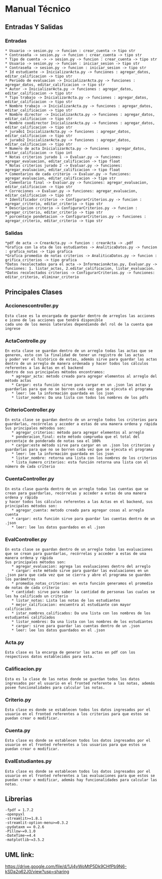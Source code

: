 # Manual Técnico

## Entradas Y Salidas
### Entradas
	* Usuario -> sesion.py -> funcion : crear_cuenta -> tipo str
	* Contraseña -> sesion.py -> funcion : crear_cuenta -> tipo str
	* Tipo de cuenta -> -> sesion.py -> funcion : crear_cuenta -> tipo str
	* Usuario -> sesion.py -> funcion : iniciar_sesion -> tipo str
	* Contraseña -> sesion.py -> funcion : iniciar_sesion -> tipo str
	* Id estudiante -> InicializarActa.py -> funciones : agregar_datos, editar_calificacion -> tipo str
	* Periodo de evaluacion -> InicializarActa.py -> funciones : agregar_datos, editar_calificacion -> tipo str
	* Autor -> InicializarActa.py -> funciones : agregar_datos, editar_calificacion -> tipo str
	* Tipo trabajo -> InicializarActa.py -> funciones : agregar_datos, editar_calificacion -> tipo str
	* Nombre trabajo -> InicializarActa.py -> funciones : agregar_datos, editar_calificacion -> tipo str
	* Nombre director -> InicializarActa.py -> funciones : agregar_datos, editar_calificacion -> tipo str
	* Nombre coodirector InicializarActa.py -> funciones : agregar_datos, editar_calificacion -> tipo str
	* jurado1 InicializarActa.py -> funciones : agregar_datos, editar_calificacion -> tipo str
	* jurado2 InicializarActa.py -> funciones : agregar_datos, editar_calificacion -> tipo str
	* Numero de acta InicializarActa.py -> funciones : agregar_datos, editar_calificacion -> tipo int
	* Notas criterios jurado 1 -> Evaluar.py -> funciones: agregar_evaluacion, editar_calificacion -> tipo float
	* Notas criterios jurado 2 -> Evaluar.py -> funciones: agregar_evaluacion, editar_calificacion -> tipo float
	* Comentarios de cada criterio -> Evaluar.py -> funciones: agregar_evaluacion, editar_calificacion -> tipo str
	* Comentario final -> Evaluar.py -> funciones: agregar_evaluacion, editar_calificacion -> tipo str
	* Correciones -> Evaluar.py -> funciones: agregar_evaluacion, editar_calificacion -> tipo str
	* Identificador criterio -> ConfigurarCriterios.py -> funcion :  agregar_criterio, editar_criterio -> tipo str
	* Descripcion criterio -> ConfigurarCriterios.py -> funcion :  agregar_criterio, editar_criterio -> tipo str
	* porcentaje pondetacion -> ConfigurarCriterios.py -> funciones :  agregar_criterio, editar_criterio -> tipo str
### Salidas
	*pdf de acta -> CrearActa.py -> funcion : crearActa -> .pdf
	*Grafica con la ota de los estudiantes -> AnaliticaDatos.py -> funcion : grafica_notas -> tipo grafica
	*Grafica promedio de notas criterios -> AnaliticaDatos.py -> funcion : grifica_criterios -> tipo grafica
	*Datos recolectados para el acta -> InformacionActas.py, Evaluar.py -> funciones: 1. listar_actas, 2.editar_calificacion, listar_evaluacion.
	*Datos recolectados criterios -> ConfigurarCriterios.py -> funciones: editar_criterio, eliminar_criterio 

## Principales Clases

### Accionescontroller.py
	Esta clase es la encargada de guardar dentro de arreglos las acciones e icono de las acciones que tendrá disponible
    cada uno de los menús laterales dependiendo del rol de la cuenta que ingrese
    

### ActaControlle.py 
	En esta clase se guardan dentro de un arreglo todas las actas que se generen, esto con la finalidad de tener un registro de las actas
    y poder ver el histórico de estas, además sirve para guardar las actas dentro de un arreglo de manera ordenada y hacer todos los cálculos referentes a las Actas en el backend
    dentro de sus principales métodos encontramos:
       * agregar_acta: metodo creado para agregar elementos al arreglo del método actas
       * Cargar: esta función sirve para cargar en un .json las actas y guardarlas para que no se borren cada vez que se ejecuta el programa
       * leer: lee la información guardada en los json
       * listar_nombre: Da una lista con todos los nombres de los pdfs
        


### CriterioController.py
	En esta clase se guardan dentro de un arreglo todos los criterios para guardarlas, recórrelas y acceder a estas de una manera ordena y rápida
    Sus principales métodos son:
       * agregar_criterios: método para agregar elementos al arreglo
       * ponderacion_final: este método comprueba que el total del porcentaje de ponderado de notas sea el 100%
       * cargar:este método sirve para cargar en un .json los criterios y guardarlas para que no se borren cada vez que se ejecuta el programa
       * leer: lee la información guardada en los json
       * listar_nombre: retorna una lista con los nombres de los criterios
       * lista_numero_criterios: esta función retorna una lista con el número de cada criterio
### CuentaController.py 
	En esta clase guarda dentro de un arreglo todas las cuentas que se crean para guardarlas, recórrelas y acceder a estas de una manera ordena y rápida
    y hacer todos los cálculos referentes a las Actas en el backend, sus principales métodos son:
       * agregar_cuenta: metodo creado para agregar cosas al arreglo cuenta
       * cargar: esta función sirve para guardar las cuentas dentro de un .json
       * leer: lee los datos guardados en el .json


### EvalController.py
	En esta clase se guardan dentro de un arreglo todas las evaluaciones que se crean para guardarlas, recórrelas y acceder a estas de una manera ordena y rápida
    Sus principales métodos son:
       * agregar_evaluacion: agrega las evaluaciones dentro del arreglo
       * cargar: este método sirve para guardar las evaluaciones en un .json para que cada vez que se cierra y abre el programa se guarden los parámetros
       * promedio_notas_criterios: en esta función generamos el promedio de notas de cada criterio
       * cantidad: sirve para saber la cantidad de personas las cuales se les ha calificado un criterio
       * listar_notas: Lista las notas de los estudiantes
       * mejor_calificacion: encuentra al estudiante con mayor calificación
       * istar_nombres_calificados: Da una lista con los nombres de los estudiantes calificados
       * listar_nombres: Da una lista con los nombres de los estudiantes
       * cargar: sirve para guardar las cuentas dentro de un .json
       * leer: lee los datos guardados en el .json
### Acta.py
	Esta clase es la encarga de generar las actas en pdf con los respectivos datos establecidos para esta.

### Calificacion.py
	Esta es la clase de las notas donde se guardan todos los datos ingresados por el usuario en el fronted referente a las notas, además posee funcionalidades para calcular las notas.
### Criterio.py
	Esta clase es donde se establecen todos los datos ingresados por el usuario en el fronted referentes a los criterios para que estos se puedan crear o modificar.
### Cuenta.py
	Esta clase es donde se establecen todos los datos ingresados por el usuario en el fronted referentes a los usuarios para que estos se puedan crear o modificar.
### EvalEstudiantes.py
	Esta clase es donde se establecen todos los datos ingresados por el usuario en el fronted referentes a las evaluaciones para que estos se puedan crear o modificar, además hay funcionalidades para calcular las notas.
## Librerias
	-fpdf = 1.7.2
	-openpyxl
	-streamlit>=1.8.1
	-streamlit-option-menu>=0.3.2
	-pydataxm == 0.2.6
	-Pillow~=9.1.0
	-DateTime~=4.4
	-matplotlib~=3.5.2

## UML link:
https://drive.google.com/file/d/1Jj4yWoMtP5Dk9CHfPb9N6-kSDa2q62J0/view?usp=sharing


